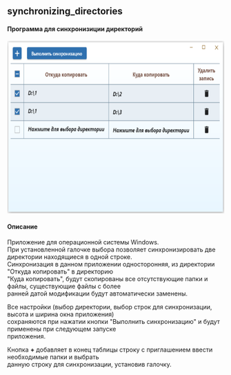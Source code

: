 ## synchronizing_directories

#### Программа для синхронизиции директорий

<p align="center">
    <img src="assets/1.svg" width="900" height="400">
</p>


#### Описание
Приложение для операционной системы Windows.  
При установленной галочке выбора позволяет синхронизировать две директории находящиеся в одной строке.  
Синхронизация в данном приложении односторонняя, из директории "Откуда копировать" в директорию  
"Куда копировать", будут скопированы все отсутствующие папки и файлы, существующие файлы с более  
ранней датой модификации будут автоматически заменены.
  
Все настройки (выбор директории, выбор строк для синхронизации, высота и ширина окна приложения)  
сохраняются при нажатии кнопки "Выполнить синхронизацию" и будут применены при следующем запуске  
приложения.
  
Кнопка  __+__  добавляет в конец таблицы строку с приглашением ввести необходимые папки и выбрать  
данную строку для синхронизации, установив галочку.